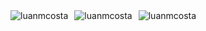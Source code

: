 <div style="display: flex; gap: 10px; flex-items: center; justify-items: center; flex: 1; flex-direction: row;">
  <img src="https://github-readme-stats.vercel.app/api?username=luanmcosta&show_icons=true&theme=dark&locale=en" alt="luanmcosta" />
   <img src="https://github-readme-stats.vercel.app/api/top-langs?username=luanmcosta&show_icons=true&theme=dark&locale=en&layout=compact" alt="luanmcosta" />
  <img src="https://github-readme-streak-stats.herokuapp.com/?user=luanmcosta&theme=dark" alt="luanmcosta" />
</div>
